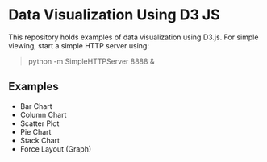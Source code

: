 <h1>Data Visualization Using D3 JS</h1>

This repository holds examples of data visualization using D3.js.
For simple viewing, start a simple HTTP server using: <br/>

<blockquote>python -m SimpleHTTPServer 8888 &</blockquote>

<h2>Examples</h2>
<ul>
	<li>Bar Chart</li>
	<li>Column Chart</li>
	<li>Scatter Plot</li>
	<li>Pie Chart</li>
	<li>Stack Chart</li>
	<li>Force Layout (Graph)</li>
</ul>